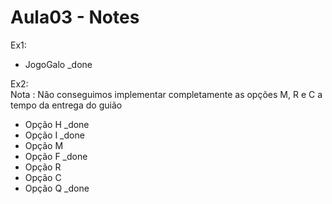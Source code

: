 # Aula03 - Notes

Ex1:
- JogoGalo _done

Ex2:<br>
Nota : Não conseguimos implementar completamente as opções M, R e C a tempo da entrega do guião<br>
- Opção H _done
- Opção I _done
- Opção M 
- Opção F _done
- Opção R 
- Opção C 
- Opção Q _done
